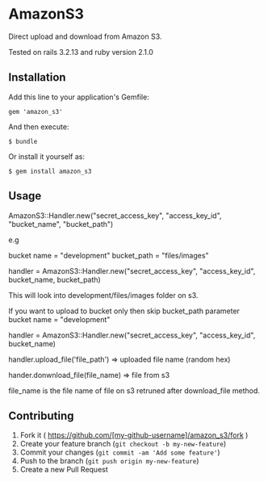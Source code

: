 # AmazonS3

Direct upload and download from Amazon S3.

Tested on rails 3.2.13 and ruby version 2.1.0
## Installation

Add this line to your application's Gemfile:

    gem 'amazon_s3'

And then execute:

    $ bundle

Or install it yourself as:

    $ gem install amazon_s3

## Usage

  AmazonS3::Handler.new("secret_access_key", "access_key_id", "bucket_name", "bucket_path")

e.g

  bucket name = "development"
  bucket_path = "files/images"

  handler = AmazonS3::Handler.new("secret_access_key", "access_key_id", bucket_name, bucket_path)

This will look into development/files/images folder on s3.  

If you want to upload to bucket only then skip bucket_path parameter   
  bucket name = "development"

  handler = AmazonS3::Handler.new("secret_access_key", "access_key_id", bucket_name) 
    

  handler.upload_file('file_path') 
  => uploaded file name (random hex)

  hander.donwnload_file(file_name)
  => file from s3

file_name is the file name of file on s3 retruned after download_file method.

## Contributing

1. Fork it ( https://github.com/[my-github-username]/amazon_s3/fork )
2. Create your feature branch (`git checkout -b my-new-feature`)
3. Commit your changes (`git commit -am 'Add some feature'`)
4. Push to the branch (`git push origin my-new-feature`)
5. Create a new Pull Request
